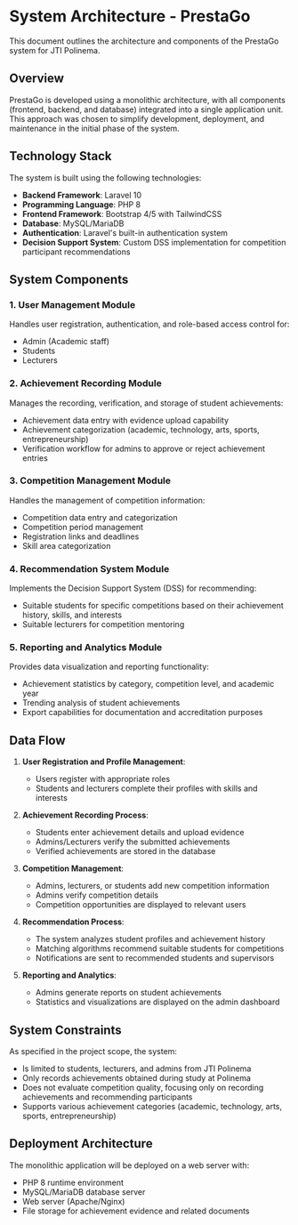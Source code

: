 # System Architecture - PrestaGo

This document outlines the architecture and components of the PrestaGo system for JTI Polinema.

## Overview

PrestaGo is developed using a monolithic architecture, with all components (frontend, backend, and database) integrated into a single application unit. This approach was chosen to simplify development, deployment, and maintenance in the initial phase of the system.

## Technology Stack

The system is built using the following technologies:

- **Backend Framework**: Laravel 10
- **Programming Language**: PHP 8
- **Frontend Framework**: Bootstrap 4/5 with TailwindCSS
- **Database**: MySQL/MariaDB
- **Authentication**: Laravel's built-in authentication system
- **Decision Support System**: Custom DSS implementation for competition participant recommendations

## System Components

### 1. User Management Module

Handles user registration, authentication, and role-based access control for:
- Admin (Academic staff)
- Students
- Lecturers

### 2. Achievement Recording Module

Manages the recording, verification, and storage of student achievements:
- Achievement data entry with evidence upload capability
- Achievement categorization (academic, technology, arts, sports, entrepreneurship)
- Verification workflow for admins to approve or reject achievement entries

### 3. Competition Management Module

Handles the management of competition information:
- Competition data entry and categorization
- Competition period management
- Registration links and deadlines
- Skill area categorization

### 4. Recommendation System Module

Implements the Decision Support System (DSS) for recommending:
- Suitable students for specific competitions based on their achievement history, skills, and interests
- Suitable lecturers for competition mentoring

### 5. Reporting and Analytics Module

Provides data visualization and reporting functionality:
- Achievement statistics by category, competition level, and academic year
- Trending analysis of student achievements
- Export capabilities for documentation and accreditation purposes

## Data Flow

1. **User Registration and Profile Management**:
   - Users register with appropriate roles
   - Students and lecturers complete their profiles with skills and interests

2. **Achievement Recording Process**:
   - Students enter achievement details and upload evidence
   - Admins/Lecturers verify the submitted achievements
   - Verified achievements are stored in the database

3. **Competition Management**:
   - Admins, lecturers, or students add new competition information
   - Admins verify competition details
   - Competition opportunities are displayed to relevant users

4. **Recommendation Process**:
   - The system analyzes student profiles and achievement history
   - Matching algorithms recommend suitable students for competitions
   - Notifications are sent to recommended students and supervisors

5. **Reporting and Analytics**:
   - Admins generate reports on student achievements
   - Statistics and visualizations are displayed on the admin dashboard

## System Constraints

As specified in the project scope, the system:
- Is limited to students, lecturers, and admins from JTI Polinema
- Only records achievements obtained during study at Polinema
- Does not evaluate competition quality, focusing only on recording achievements and recommending participants
- Supports various achievement categories (academic, technology, arts, sports, entrepreneurship)

## Deployment Architecture

The monolithic application will be deployed on a web server with:
- PHP 8 runtime environment
- MySQL/MariaDB database server
- Web server (Apache/Nginx)
- File storage for achievement evidence and related documents 